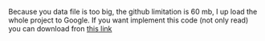 ﻿Because you data file is too big, the github limitation is 60 mb, I up load the whole project to Google.
If you want implement this code (not only read) you can download fron [this link](https://drive.google.com/drive/folders/0B67rIovxVrblZjh1ZE1Da3hMeVU?usp=sharing)